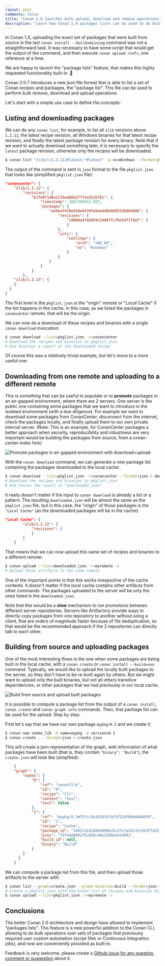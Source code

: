 ```yaml
---
layout: post
comments: false
title: "Conan 2.0 launches bulk upload, download and remove operations with 'packages lists'"
description: "Learn how Conan 2.0 packages lists can be used to do bulk upload, download and remove operations, very useful in Continuous Integration flows"
---
```



In Conan 1.X, uploading the exact set of packages that were built from source in the last ``conan install --build=missing`` command was not a straightforward task.
It was necessary to have some script that would get the output of the command, and then execute ``conan upload <ref>``, one reference at a time.

We are happy to launch the "package lists" feature, that makes this highly requested functionality built-in. 👏 

Conan 2.0.7 introduces a new json file format that is able to list a set of Conan recipes and packages, the "package list". This file can be used to perform bulk remove, download and upload operations.

Let's start with a simple use case to define the concepts:



## Listing and downloading packages

We can do any ``conan list``, for example, to list all ``zlib`` versions above ``1.2.11``, the latest recipe revision,
all Windows binaries for that latest recipe revision, and finally the latest package revision for every binary.
Note that if we want to actually download something later, it is necessary to specify the ``latest`` package revision,
otherwise only the recipes will be downloaded.

```bash
$ conan list "zlib/[>1.2.11]#latest:*#latest" -p os=Windows --format=json -r=conancenter > pkglist.json
```

The output of the command is sent in ``json`` format to the file ``pkglist.json`` that looks like (simplified ``pkglist.json`` file):


```json
"conancenter": {
    "zlib/1.2.12": {
        "revisions": {
            "b1fd071d8a2234a488b3ff74a3526f81": {
                "timestamp": 1667396813.987,
                "packages": {
                    "ae9eaf478e918e6470fe64a4d8d4d9552b0b3606": {
                        "revisions": {
                            "19808a47de859c2408ffcf8e5df1fdaf": {
                            }
                        },
                        "info": {
                            "settings": {
                                "arch": "x86_64",
                                "os": "Windows"
                            }
                        }
                    }
                }
            }
        },
    "zlib/1.2.13": {
    }
  }
}
```

The first level in the ``pkglist.json`` is the "origin" remote or "Local Cache" if the list happens in the cache. 
In this case, as we listed the packages in ``conancenter`` remote, that will be the origin.


We can now do a download of these recipes and binaries with a single ``conan download`` invocation:

```bash
$ conan download --list=pkglist.json -r=conancenter
# Download the recipes and binaries in pkglist.json
# And displays a report of the downloaded things
```

Of course this was a relatively trivial example, but let's move to a more useful one:


Downloading from one remote and uploading to a different remote
---------------------------------------------------------------

This is something that can be useful to populate or to **promote** packages in an air-gapped environment, where there are 2 servers.
One server is the public one containing some packages that we want to introduce in the isolated environment (with a due diligence).
For example we want to download some packages from ConanCenter, disconnect from the internet, check the packages locally, 
and finally upload them to our own private internal server. (Note: This is an example, for ConanCenter packages a better approach when 
security, reproducibility and robustness are very important would be building the packages from source, from a conan-center-index fork)


<p class="centered">
    <img  src="{{ site.baseurl }}/assets/post_images/2023-06-28/promote_air_gap.png" style="display: block; margin-left: auto; margin-right: auto;" alt="Promote packages in air-gapped environment with download+upload"/>
</p>


With the ``conan download`` command, we can generate a new package list containing the packages downloaded to the local cache:

```bash
$ conan download --list=pkglist.json -r=conancenter --format=json > downloaded.json
# Download the recipes and binaries in pkglist.json
# And stores the result in "downloaded.json"
```
It really doesn't matter if the input to ``conan download`` is already a list or a pattern. The resulting ``downloaded.json`` 
will be almost the same as the ``pkglist.json`` file, but in this case, the "origin" of those packages is the ``"Local Cache"`` 
(as the downloaded packages will be in the cache):


```json
"Local Cache": {
        "zlib/1.2.12": {
            "revisions": {
            }
        }
    }
```

That means that we can now upload this same set of recipes and binaries to a different remote:

```bash
$ conan upload --list=downloaded.json -r=myremote -c
# Upload those artifacts to the same remote
```

One of the important points is that this works irrespective of the cache contents. It doesn't matter if the local cache
contains other artifacts from other commands. The packages uploaded to the server will be only the ones listed in the ``downloaded.json``.

Note that this would be a **slow** mechanism to run promotions between different server repositories. Servers like
Artifactory provide ways to directly copy packages from one repository to another without using a client, 
that are orders of magnitude faster because of file deduplication, so that would be the recommended approach if the 2
repositories can directly talk to each other.




## Building from source and uploading packages

One of the most interesting flows is the one when some packages are being built in the local cache, with a 
``conan create`` or ``conan install --build=xxx`` command. Typically, we would like to upload the locally built
packages to the server, so they don't have to be re-built again by others. But we might want to upload only
the built binaries, but not all others transitive dependencies, or other packages that we had previously in
our local cache.

<p class="centered">
    <img  src="{{ site.baseurl }}/assets/post_images/2023-06-28/build_and_upload.png" style="display: block; margin-left: auto; margin-right: auto;" alt="Build from source and upload built packages"/>
</p>

It is possible to compute a package list from the output of a ``conan install``, ``conan create`` and ``conan graph info``
commands. Then, that package list can be used for the upload. Step by step:

First let's say that we have our own package ``mypkg/0.1`` and we create it:

```bash
$ conan new cmake_lib -d name=mypkg -d version=0.1
$ conan create . --format=json > create.json
```

This will create a json representation of the graph, with information of what packages have been built (that is, they contain ``"binary": "Build"``),
the ``create.json`` will look like (simplfied):

```json
    {
    "graph": {
        "nodes": {
            "0": {
                "ref": "conanfile",
                "id": "0",
                "recipe": "Cli",
                "context": "host",
                "test": false
            },
            "1": {
                "ref": "mypkg/0.1#f57cc9a1824f47af2f52df0dbdd440f6",
                "id": "1",
                "recipe": "Cache",
                "package_id": "2401fa1d188d289bb25c37cfa3317e13e377a351",
                "prev": "75f44d989175c05bc4be2399edc63091",
                "build_id": null,
                "binary": "Build"
            }
        }
      }
    }
```

We can compute a package list from this file, and then upload those artifacts to the server with:

```bash
$ conan list --graph=create.json --graph-binaries=build --format=json > pkglist.json
# Create a pkglist.json with the known list of recipes and binaries built from sources
$ conan upload --list=pkglist.json -r=myremote -c
```


## Conclusions

The better Conan 2.0 architecture and design have allowed to implement "packages lists". This feature is a new powerful addition to the Conan CLI, allowing to do bulk operations over sets of packages that
previously required user custom automation (script files or Continuous Integration jobs), and now are conveniently provided as built-in. 

Feedback is very welcome, please create a [Github issue for any question, comment or suggestion](https://github.com/conan-io/conan) about it.
